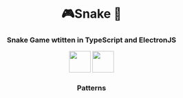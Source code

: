 <h1 align="center">🎮Snake 🐍</h1>

<h3 align="center">Snake Game wtitten in TypeScript and ElectronJS</h3>
<p align="center">
  <a href="https://www.typescriptlang.org/"><img width="50" src="https://w7.pngwing.com/pngs/915/519/png-transparent-typescript-hd-logo-thumbnail.png"/></a>     <a href="https://www.electronjs.org/"><img 
width="50" src="https://upload.wikimedia.org/wikipedia/commons/9/91/Electron_Software_Framework_Logo.svg" /></a>
</p>

<h3 align="center">Patterns</h3>



